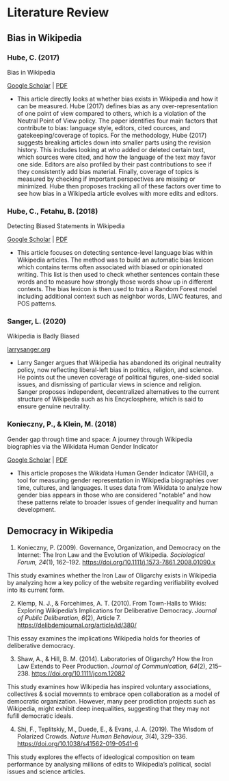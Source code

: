# Literature Review
## Bias in Wikipedia
### Hube, C. (2017)
Bias in Wikipedia

[Google Scholar](https://dl.acm.org/doi/abs/10.1145/3041021.3053375?casa_token=zhDagfn7XBgAAAAA:KQxgJG1Tc8WGIjW52hCPJb2rF30_XCa9Ahvc2_UHo0va3MubtA0MdTbpCsLOpq3heW5f6iOgBbhu) | [PDF](https://dl.acm.org/doi/pdf/10.1145/3041021.3053375?casa_token=61CLLGpHkYsAAAAA:004KDDpXSPpIksCGipbm6_DwaWoK-YRKzXZVqD28HuIMiK24E4FD2eT-mbTHjtMFq6picAs9inmJ)

- This article directly looks at whether bias exists in Wikipedia and how it can be measured. Hube (2017) defines bias as any over-representation of one point of view compared to others, which is a violation of the Neutral Point of View policy. The paper identifies four main factors that contribute to bias: language style, editors, cited cources, and gatekeeping/coverage of topics.
For the methodology, Hube (2017) suggests breaking articles down into smaller parts using the revision history. This includes looking at who added or deleted certain text, which sources were cited, and how the language of the text may favor one side. Editors are also profiled by their past contributions to see if they consistently add bias material. Finally, coverage of topics is measured by checking if important perspectives are missing or minimized. Hube then proposes tracking all of these factors over time to see how bias in a Wikipedia article evolves with more edits and editors.

### Hube, C., Fetahu, B. (2018)
Detecting Biased Statements in Wikipedia

[Google Scholar](https://dl.acm.org/doi/abs/10.1145/3184558.3191640) | [PDF](https://dl.acm.org/doi/pdf/10.1145/3184558.3191640)

- This article focuses on detecting sentence-level language bias within Wikipedia articles. The method was to build an automatic bias lexicon which contains terms often associated with biased or opinionated writing. This list is then used to check whether sentences contain these words and to measure how strongly those words show up in different contexts. The bias lexicon is then used to train a Random Forest model including additional context such as neighbor words, LIWC features, and POS patterns.

### Sanger, L. (2020)
Wikipedia is Badly Biased

[larrysanger.org](https://larrysanger.org/2020/05/wikipedia-is-badly-biased/)

- Larry Sanger argues that Wikipedia has abandoned its original neutrality policy, now reflecting liberal-left bias in politics, religion, and science. He points out the uneven coverage of political figures, one-sided social issues, and dismissing of particular views in science and religion. Sanger proposes independent, decentralized alternatives to the current structure of Wikipedia such as his Encyclosphere, which is said to ensure genuine neutrality.

### Konieczny, P., & Klein, M. (2018)
Gender gap through time and space: A journey through Wikipedia biographies via the Wikidata Human Gender Indicator

[Google Scholar](https://journals.sagepub.com/doi/abs/10.1177/1461444818779080?casa_token=cAIQy-rVg_oAAAAA%3AwpJgOBWf9aGxWlN7WgW986_9qJ7wq70DRWNgMo4KKbUNrqawgf05BKkjNb4tNAdAhevzdUN7NX4l) | [PDF](https://journals.sagepub.com/doi/pdf/10.1177/1461444818779080?casa_token=pSMo7tiiNfsAAAAA:BxKSUPfOzdUtGFfqXE8dQ5PVCC-Fe4DwRcZjZW94b19Y8dNCfG-CLytD7pz3lPxJjZ4bKJBPfcuN)

- This article proposes the Wikidata Human Gender Indicator (WHGI), a tool for measuring gender representation in Wikipedia biographies over time, cultures, and languages. It uses data from Wikidata to analyze how gender bias appears in those who are considered "notable" and how these patterns relate to broader issues of gender inequality and human development.

## Democracy in Wikipedia
1. Konieczny, P. (2009). Governance, Organization, and Democracy on the Internet: The Iron Law and the Evolution of Wikipedia. *Sociological Forum, 24*(1), 162–192. https://doi.org/10.1111/j.1573-7861.2008.01090.x  

This study examines whether the Iron Law of Oligarchy exists in Wikipedia by analyzing how a key policy of the website regarding verifiability evolved into its current form. 

2. Klemp, N. J., & Forcehimes, A. T. (2010). From Town-Halls to Wikis: Exploring Wikipedia’s Implications for Deliberative Democracy. *Journal of Public Deliberation, 6*(2), Article 7. https://delibdemjournal.org/article/id/380/  

This essay examines the implications Wikipedia holds for theories of deliberative democracy. 

3. Shaw, A., & Hill, B. M. (2014). Laboratories of Oligarchy? How the Iron Law Extends to Peer Production. *Journal of Communication, 64*(2), 215–238. https://doi.org/10.1111/jcom.12082  

This study examines how WIkipedia has inspired voluntary associations, collectives & social movemnts to embrace open collaboration as a model of democratic organization. However, many peer prodiction projects such as Wikipedia, might exhibit deep inequalities, suggesting that they may not fufill democratic ideals. 

4. Shi, F., Teplitskiy, M., Duede, E., & Evans, J. A. (2019). The Wisdom of Polarized Crowds. *Nature Human Behaviour, 3*(4), 329–336. https://doi.org/10.1038/s41562-019-0541-6

This study explores the effects of ideological composition on team performance by analysing millions of edits to Wikipedia’s political, social issues and science articles. 
